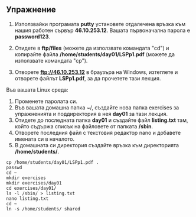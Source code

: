## Упражнение

1. Използвайки програмата **putty** установете отдалечена връзка към нашия работен сървър **46.10.253.12**. Вашата първоначална парола е **password123**.

2. Отидете в **ftp/files** (можете да използвате командата "cd") и копирайте файла **/home/students/day01/LSPp1.pdf** (можете да използвате командата "cp").


3. Отворете **ftp://46.10.253.12** в браузъра на Windows, изтеглете и отворете файлът **LSPp1.pdf**, за да прочетете тази лекция.

Във вашата Linux среда:

1. Променете паролата си.
2. Във вашата домашна папка ~/, създайте нова папка exercises за упражненията и поддиректория в нея **day01** за тази лекция.
3. Отидете до последната папка **day01** и създайте файл **listing.txt** там, който съдържа списък на файловете от папката **/sbin**.
4. Отворете последния файл с текстовия редактор nano и добавете имената си в началото.
5. В домашната си директория създайте връзка към директорията **/home/students/**.

```
cp /home/students/day01/LSPp1.pdf .
passwd
cd ~
mkdir exercises
mkdir exercises/day01
cd exercises/day01/
ls -l /sbin/ > listing.txt
nano listing.txt
cd ~
ln -s /home/students/ shared
```
